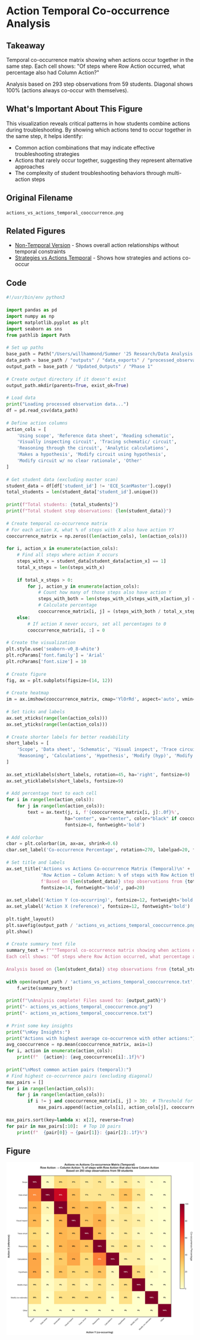 # Action Temporal Co-occurrence Analysis

## Takeaway
Temporal co-occurrence matrix showing when actions occur together in the same step. Each cell shows: "Of steps where Row Action occurred, what percentage also had Column Action?"

Analysis based on 293 step observations from 59 students. Diagonal shows 100% (actions always co-occur with themselves).

## What's Important About This Figure
This visualization reveals critical patterns in how students combine actions during troubleshooting. By showing which actions tend to occur together in the same step, it helps identify:
- Common action combinations that may indicate effective troubleshooting strategies
- Actions that rarely occur together, suggesting they represent alternative approaches
- The complexity of student troubleshooting behaviors through multi-action steps

## Original Filename
`actions_vs_actions_temporal_cooccurrence.png`

## Related Figures
- [Non-Temporal Version](../Action_NonTemporal_Cooccurrence/) - Shows overall action relationships without temporal constraints
- [Strategies vs Actions Temporal](../Strategies_vs_Actions_Temporal/) - Shows how strategies and actions co-occur

## Code
```python
#!/usr/bin/env python3

import pandas as pd
import numpy as np
import matplotlib.pyplot as plt
import seaborn as sns
from pathlib import Path

# Set up paths
base_path = Path("/Users/willhammond/Summer '25 Research/Data Analysis (ECE)/troubleshooting_analysis_system")
data_path = base_path / "outputs" / "data_exports" / "processed_observation_data.csv"
output_path = base_path / "Updated_Outputs" / "Phase 1"

# Create output directory if it doesn't exist
output_path.mkdir(parents=True, exist_ok=True)

# Load data
print("Loading processed observation data...")
df = pd.read_csv(data_path)

# Define action columns
action_cols = [
    'Using scope', 'Reference data sheet', 'Reading schematic', 
    'Visually inspecting circuit', 'Tracing schematic/ circuit', 
    'Reasoning through the circuit', 'Analytic calculations', 
    'Makes a hypothesis', 'Modify circuit using hypothesis', 
    'Modify circuit w/ no clear rationale', 'Other'
]

# Get student data (excluding master scan)
student_data = df[df['student_id'] != 'ECE_ScanMaster'].copy()
total_students = len(student_data['student_id'].unique())

print(f"Total students: {total_students}")
print(f"Total student step observations: {len(student_data)}")

# Create temporal co-occurrence matrix
# For each action X, what % of steps with X also have action Y?
cooccurrence_matrix = np.zeros((len(action_cols), len(action_cols)))

for i, action_x in enumerate(action_cols):
    # Find all steps where action X occurs
    steps_with_x = student_data[student_data[action_x] == 1]
    total_x_steps = len(steps_with_x)
    
    if total_x_steps > 0:
        for j, action_y in enumerate(action_cols):
            # Count how many of those steps also have action Y
            steps_with_both = len(steps_with_x[steps_with_x[action_y] == 1])
            # Calculate percentage
            cooccurrence_matrix[i, j] = (steps_with_both / total_x_steps) * 100
    else:
        # If action X never occurs, set all percentages to 0
        cooccurrence_matrix[i, :] = 0

# Create the visualization
plt.style.use('seaborn-v0_8-white')
plt.rcParams['font.family'] = 'Arial'
plt.rcParams['font.size'] = 10

# Create figure
fig, ax = plt.subplots(figsize=(14, 12))

# Create heatmap
im = ax.imshow(cooccurrence_matrix, cmap='YlOrRd', aspect='auto', vmin=0, vmax=100)

# Set ticks and labels
ax.set_xticks(range(len(action_cols)))
ax.set_yticks(range(len(action_cols)))

# Create shorter labels for better readability
short_labels = [
    'Scope', 'Data sheet', 'Schematic', 'Visual inspect', 'Trace circuit',
    'Reasoning', 'Calculations', 'Hypothesis', 'Modify (hyp)', 'Modify (no rationale)', 'Other'
]

ax.set_xticklabels(short_labels, rotation=45, ha='right', fontsize=9)
ax.set_yticklabels(short_labels, fontsize=9)

# Add percentage text to each cell
for i in range(len(action_cols)):
    for j in range(len(action_cols)):
        text = ax.text(j, i, f'{cooccurrence_matrix[i, j]:.0f}%',
                      ha="center", va="center", color="black" if cooccurrence_matrix[i, j] < 50 else "white",
                      fontsize=8, fontweight='bold')

# Add colorbar
cbar = plt.colorbar(im, ax=ax, shrink=0.6)
cbar.set_label('Co-occurrence Percentage', rotation=270, labelpad=20, fontsize=12)

# Set title and labels
ax.set_title('Actions vs Actions Co-occurrence Matrix (Temporal)\n' + 
             'Row Action → Column Action: % of steps with Row Action that also have Column Action\n' +
             f'Based on {len(student_data)} step observations from {total_students} students', 
             fontsize=14, fontweight='bold', pad=20)

ax.set_xlabel('Action Y (co-occurring)', fontsize=12, fontweight='bold')
ax.set_ylabel('Action X (reference)', fontsize=12, fontweight='bold')

plt.tight_layout()
plt.savefig(output_path / 'actions_vs_actions_temporal_cooccurrence.png', dpi=300, bbox_inches='tight')
plt.show()

# Create summary text file
summary_text = f"""Temporal co-occurrence matrix showing when actions occur together in the same step. 
Each cell shows: "Of steps where Row Action occurred, what percentage also had Column Action?"

Analysis based on {len(student_data)} step observations from {total_students} students. Diagonal shows 100% (actions always co-occur with themselves)."""

with open(output_path / 'actions_vs_actions_temporal_cooccurrence.txt', 'w') as f:
    f.write(summary_text)

print(f"\nAnalysis complete! Files saved to: {output_path}")
print("- actions_vs_actions_temporal_cooccurrence.png")
print("- actions_vs_actions_temporal_cooccurrence.txt")

# Print some key insights
print("\nKey Insights:")
print("Actions with highest average co-occurrence with other actions:")
avg_cooccurrence = np.mean(cooccurrence_matrix, axis=1)
for i, action in enumerate(action_cols):
    print(f"  {action}: {avg_cooccurrence[i]:.1f}%")

print("\nMost common action pairs (temporal):")
# Find highest co-occurrence pairs (excluding diagonal)
max_pairs = []
for i in range(len(action_cols)):
    for j in range(len(action_cols)):
        if i != j and cooccurrence_matrix[i, j] > 30:  # Threshold for "high" co-occurrence
            max_pairs.append((action_cols[i], action_cols[j], cooccurrence_matrix[i, j]))

max_pairs.sort(key=lambda x: x[2], reverse=True)
for pair in max_pairs[:10]:  # Top 10 pairs
    print(f"  {pair[0]} → {pair[1]}: {pair[2]:.1f}%")
```

## Figure

![Action Temporal Co-occurrence](./figure.png)